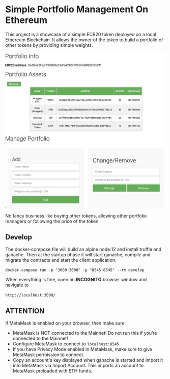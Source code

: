 # Simple Portfolio Management On Ethereum

This project is a showcase of a simple ECR20 token deployed on a local Ethereum Blockchain. It allows the owner of the token to build a portfolio of other tokens by providing simple weights.

![png](portfolio-token.png)

No fancy business like buying other tokens, allowing other portfolio managers or following the price of the token.

## Develop

The docker-compose file will build an alpine node:12 and install truffle and ganache.
Then at the startup phase it will start ganache, compile and migrate the contracts and
start the client application.

```
docker-compose run -p "3000:3000" -p "8545:8545" --rm develop
```

When everything is fine, open an **INCOGNITO** browser window and navigate to

`http://localhost:3000/`


## ATTENTION

If MetaMask is enabled on your browser, then make sure:

* MetaMask is NOT connected to the Mainnet! Do not run this if you’re connected to the Mainnet!
* Configure MetaMask to connect to `localhost:8545`
* If you have Privacy Mode enabled in MetaMask, make sure to give MetaMask permission to connect.
* Copy an account's key displayed when ganache is started and import it into MetaMask via Import Account. This imports an account to MetaMask preloaded with ETH funds.
